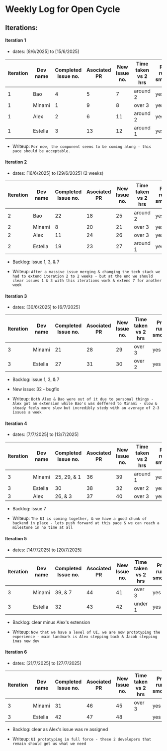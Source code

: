 # Weekly Log for Open Cycle

## Iterations:

#### Iteration 1

- dates: [8/6/2025] to [15/6/2025]

| Iteration | Dev name | Completed Issue no. | Asociated PR | New Issue no. | Time taken vs 2 hrs | Project running smoothly? |
| --------- | -------- | ------------------- | ------------ | ------------- | ------------------- | ------------------------- |
| 1         | Bao      | 4                   | 5            | 7             | around 2            | yes                       |
| 1         | Minami   | 1                   | 9            | 8             | over 3              | yes                       |
| 1         | Alex     | 2                   | 6            | 11            | around 2            | yes                       |
| 1         | Estella  | 3                   | 13           | 12            | around 1            | yes                       |

- Writeup: ` For now, the component seems to be coming along - this pace should be acceptable. `

#### Iteration 2

- dates: [16/6/2025] to [29/6/2025] (2 weeks)

| Iteration | Dev name | Completed Issue no. | Asociated PR | New Issue no. | Time taken vs 2 hrs | Project running smoothly? |
| --------- | -------- | ------------------- | ------------ | ------------- | ------------------- | ------------------------- |
| 2         | Bao      | 22                  | 18           | 25            | around 2            | yes                       |
| 2         | Minami   | 8                   | 20           | 21            | over 3              | yes                       |
| 2         | Alex     | 11                  | 24           | 26            | over 3              | yes                       |
| 2         | Estella  | 19                  | 23           | 27            | around 1            | yes                       |

- Backlog: issue 1, 3, & 7

- Writeup: ` After a massive issue merging & changing the tech stack we had to extend iteration 2 to 2 weeks - but at the end we should clear issues 1 & 3 with this iterations work & extend 7 for another week `

#### Iteration 3

- dates: [30/6/2025] to [6/7/2025]

| Iteration | Dev name | Completed Issue no. | Asociated PR | New Issue no. | Time taken vs 2 hrs | Project running smoothly? |
| --------- | -------- | ------------------- | ------------ | ------------- | ------------------- | ------------------------- |
| 3         | Minami   | 21                  | 28           | 29            | over 3              | yes                       |
| 3         | Estella  | 27                  | 31           | 30            | over 2              | yes                       |

- Backlog: issue 1, 3, & 7
- New issue: 32 - bugfix

- Writeup: ` Both Alex & Bao were out of it due to personal things - Alex got an extension while Bao's was deffered to Minami - slow & steady feels more slow but incredibly stedy with an average of 2-3 issues a week `



#### Iteration 4

- dates: [7/7/2025] to [13/7/2025]

| Iteration | Dev name | Completed Issue no. | Asociated PR | New Issue no. | Time taken vs 2 hrs | Project running smoothly? |
| --------- | -------- | ------------------- | ------------ | ------------- | ------------------- | ------------------------- |
| 3         | Minami   | 25, 29, & 1         | 36           | 39            | around 1            | yes                       |
| 3         | Estella  | 30                  | 38           | 32            | over 2              | yes                       |
| 3         | Alex     | 26, & 3             | 37           | 40            | over 3              | yes                       |

- Backlog: issue 7

- Writeup: ` The UI is coming together, & we have a good chunk of backend in place - lets push forward at this pace & we can reach a milestone in no time at all `



#### Iteration 5

- dates: [14/7/2025] to [20/7/2025]

| Iteration | Dev name | Completed Issue no. | Asociated PR | New Issue no. | Time taken vs 2 hrs | Project running smoothly? |
| --------- | -------- | ------------------- | ------------ | ------------- | ------------------- | ------------------------- |
| 3         | Minami   | 39, & 7             | 44           | 41            | over 3              | yes                       |
| 3         | Estella  | 32                  | 43           | 42            | under 1             | yes                       |

- Backlog: clear minus Alex's extension

- Writeup: ` Now that we have a level of UI, we are now prototyping the experience - main landmark is Alex stepping back & Jacob stepping inas new dev `



#### Iteration 6

- dates: [21/7/2025] to [27/7/2025]

| Iteration | Dev name | Completed Issue no. | Asociated PR | New Issue no. | Time taken vs 2 hrs | Project running smoothly? |
| --------- | -------- | ------------------- | ------------ | ------------- | ------------------- | ------------------------- |
| 3         | Minami   | 31                  | 46           | 45            | over 3              | yes                       |
| 3         | Estella  | 42                  | 47           | 48            |                     | yes                       |

- Backlog: clear as Alex's issue was re assigned

- Writeup: ` UI prototyping in full force - these 2 developers that remain should get us what we need `



